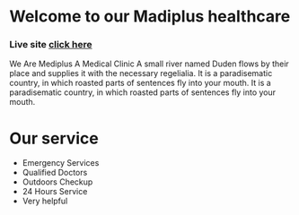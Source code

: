 # Welcome to our Madiplus healthcare
### Live site [click here]()
We Are Mediplus A Medical Clinic
A small river named Duden flows by their place and supplies it with the necessary regelialia. It is a paradisematic country, in which roasted parts of sentences fly into your mouth. It is a paradisematic country, in which roasted parts of sentences fly into your mouth.

# Our service
- Emergency Services
- Qualified Doctors
- Outdoors Checkup
- 24 Hours Service
- Very helpful
